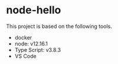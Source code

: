 # node-hello

This project is based on the following tools.

- docker
- node: v12.16.1
- Type Script: v3.8.3
- VS Code
